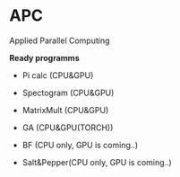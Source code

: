 # APC
Applied Parallel Computing

**Ready programms**

- Pi calc (CPU&GPU)

- Spectogram (CPU&GPU)

- MatrixMult (CPU&GPU)

- GA (CPU&GPU(TORCH))

- BF (CPU only, GPU is coming..)

- Salt&Pepper(CPU only, GPU is coming..)
